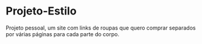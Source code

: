 # Projeto-Estilo
Projeto pessoal, um site com links de roupas que quero comprar separados por várias páginas para cada parte do corpo.

